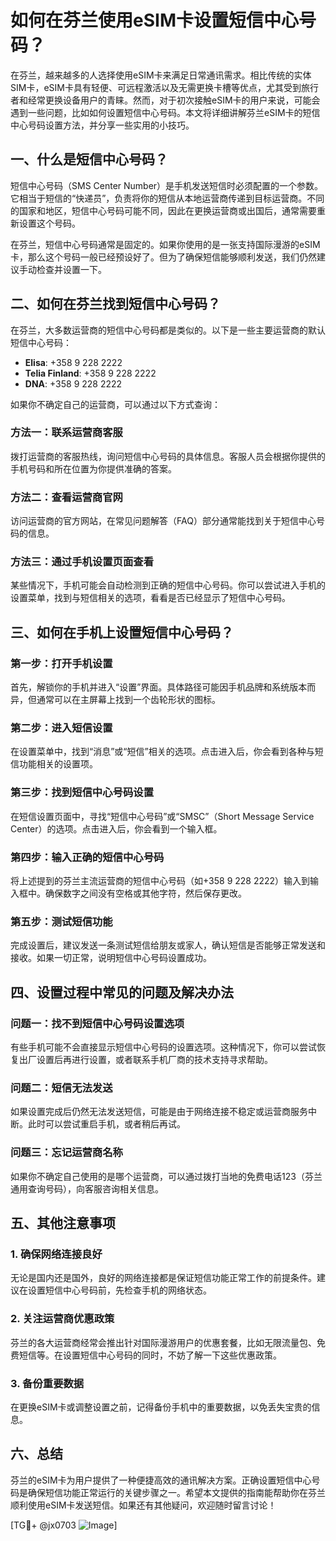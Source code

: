 # 如何在芬兰使用eSIM卡设置短信中心号码？

在芬兰，越来越多的人选择使用eSIM卡来满足日常通讯需求。相比传统的实体SIM卡，eSIM卡具有轻便、可远程激活以及无需更换卡槽等优点，尤其受到旅行者和经常更换设备用户的青睐。然而，对于初次接触eSIM卡的用户来说，可能会遇到一些问题，比如如何设置短信中心号码。本文将详细讲解芬兰eSIM卡的短信中心号码设置方法，并分享一些实用的小技巧。

## 一、什么是短信中心号码？

短信中心号码（SMS Center Number）是手机发送短信时必须配置的一个参数。它相当于短信的“快递员”，负责将你的短信从本地运营商传递到目标运营商。不同的国家和地区，短信中心号码可能不同，因此在更换运营商或出国后，通常需要重新设置这个号码。

在芬兰，短信中心号码通常是固定的。如果你使用的是一张支持国际漫游的eSIM卡，那么这个号码一般已经预设好了。但为了确保短信能够顺利发送，我们仍然建议手动检查并设置一下。

## 二、如何在芬兰找到短信中心号码？

在芬兰，大多数运营商的短信中心号码都是类似的。以下是一些主要运营商的默认短信中心号码：

- **Elisa**: +358 9 228 2222
- **Telia Finland**: +358 9 228 2222
- **DNA**: +358 9 228 2222

如果你不确定自己的运营商，可以通过以下方式查询：

### 方法一：联系运营商客服
拨打运营商的客服热线，询问短信中心号码的具体信息。客服人员会根据你提供的手机号码和所在位置为你提供准确的答案。

### 方法二：查看运营商官网
访问运营商的官方网站，在常见问题解答（FAQ）部分通常能找到关于短信中心号码的信息。

### 方法三：通过手机设置页面查看
某些情况下，手机可能会自动检测到正确的短信中心号码。你可以尝试进入手机的设置菜单，找到与短信相关的选项，看看是否已经显示了短信中心号码。

## 三、如何在手机上设置短信中心号码？

### 第一步：打开手机设置
首先，解锁你的手机并进入“设置”界面。具体路径可能因手机品牌和系统版本而异，但通常可以在主屏幕上找到一个齿轮形状的图标。

### 第二步：进入短信设置
在设置菜单中，找到“消息”或“短信”相关的选项。点击进入后，你会看到各种与短信功能相关的设置项。

### 第三步：找到短信中心号码设置
在短信设置页面中，寻找“短信中心号码”或“SMSC”（Short Message Service Center）的选项。点击进入后，你会看到一个输入框。

### 第四步：输入正确的短信中心号码
将上述提到的芬兰主流运营商的短信中心号码（如+358 9 228 2222）输入到输入框中。确保数字之间没有空格或其他字符，然后保存更改。

### 第五步：测试短信功能
完成设置后，建议发送一条测试短信给朋友或家人，确认短信是否能够正常发送和接收。如果一切正常，说明短信中心号码设置成功。

## 四、设置过程中常见的问题及解决办法

### 问题一：找不到短信中心号码设置选项
有些手机可能不会直接显示短信中心号码的设置选项。这种情况下，你可以尝试恢复出厂设置后再进行设置，或者联系手机厂商的技术支持寻求帮助。

### 问题二：短信无法发送
如果设置完成后仍然无法发送短信，可能是由于网络连接不稳定或运营商服务中断。此时可以尝试重启手机，或者稍后再试。

### 问题三：忘记运营商名称
如果你不确定自己使用的是哪个运营商，可以通过拨打当地的免费电话123（芬兰通用查询号码），向客服咨询相关信息。

## 五、其他注意事项

### 1. 确保网络连接良好
无论是国内还是国外，良好的网络连接都是保证短信功能正常工作的前提条件。建议在设置短信中心号码前，先检查手机的网络状态。

### 2. 关注运营商优惠政策
芬兰的各大运营商经常会推出针对国际漫游用户的优惠套餐，比如无限流量包、免费短信等。在设置短信中心号码的同时，不妨了解一下这些优惠政策。

### 3. 备份重要数据
在更换eSIM卡或调整设置之前，记得备份手机中的重要数据，以免丢失宝贵的信息。

## 六、总结

芬兰的eSIM卡为用户提供了一种便捷高效的通讯解决方案。正确设置短信中心号码是确保短信功能正常运行的关键步骤之一。希望本文提供的指南能帮助你在芬兰顺利使用eSIM卡发送短信。如果还有其他疑问，欢迎随时留言讨论！

[TG💪+ @jx0703 ![Image](https://github.com/user-attachments/assets/dbca1d08-cadb-493c-b0ec-ad6f7a83f270)]